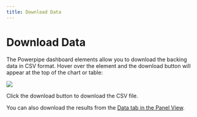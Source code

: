 ```yaml
---
title: Download Data
---
```


# Download Data

The Powerpipe dashboard elements allow you to download the backing data in CSV format. Hover over the element and the download button will appear at the top of the chart or table:   

![](/images/docs/cost_chart_with_expander.png)


Click the download button to download the CSV file.

You can also download the results from the [Data tab in the Panel View](/docs/run/dashboard/panel#data).